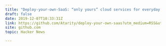 ```yaml
---
title: "Deploy-your-own-SaaS: “only yours” cloud services for everyday needs"
draft: false
date: 2019-12-07T10:33:31Z
link: https://github.com/Atarity/deploy-your-own-saas?utm_medium=RSS&utm_source=hune
site: github.com
topic: Hacker News  

---
```


